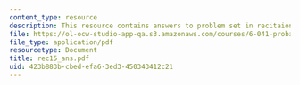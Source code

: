 ```yaml
---
content_type: resource
description: This resource contains answers to problem set in recitaion fifteen.
file: https://ol-ocw-studio-app-qa.s3.amazonaws.com/courses/6-041-probabilistic-systems-analysis-and-applied-probability-spring-2006/423b883bcbedefa63ed3450343412c21_rec15_ans.pdf
file_type: application/pdf
resourcetype: Document
title: rec15_ans.pdf
uid: 423b883b-cbed-efa6-3ed3-450343412c21
---
```

